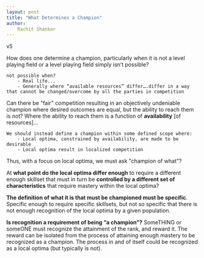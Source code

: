 ```yaml
---
layout: post
title: "What Determines a Champion"
author: 
    Rachit Shankar
---
```

v5

How does one determine a champion, particularly when it is not a level playing field or a level playing field simply isn’t possible?
    
    not possible when?
        - Real life...
        - Generally where “available resources” differ….differ in a way that cannot be changed/overcome by all the parties in competition

Can there be "fair" competition resulting in an objectively undeniable champion where desired outcomes are equal, but the ability to reach them is not? Where the ability to reach them is a function of **availability** [of resources]...

    We should instead define a champion within some defined scope where:
        - Local optima, constrained by availability, are made to be desirable 
        - Local optima result in localized competition 

Thus, with a focus on local optima, we must ask "champion of what"? 

At **what point do the local optima differ enough** to require a different enough skillset that must in turn be **controlled by a different set of characteristics** that require mastery within the local optima? 

**The definition of what it is that must be championed must be specific**. Specific enough to require specific skillsets, but not so specific that there is not enough recognition of the local optima by a given population. 

**Is recognition a requirement of being “a champion”?** SomeTHING or someONE must recognize the attainment of the rank, and reward it. The reward can be isolated from the process of attaining enough mastery to be recognized as a champion. The process in and of itself could be recognized as a local optima (but typically is not). 